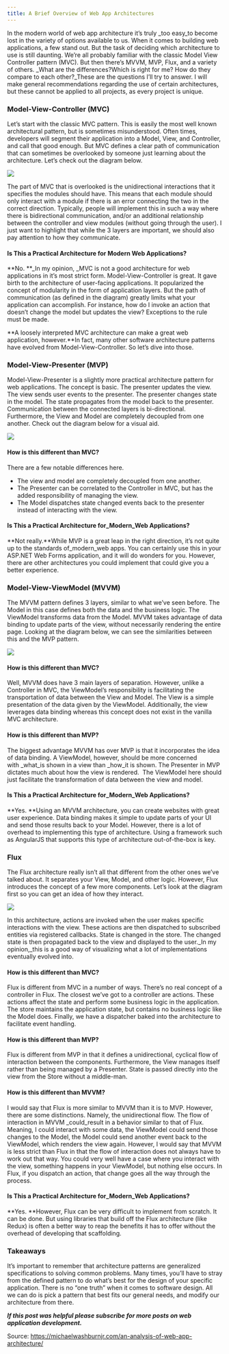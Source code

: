 ```yaml
---
title: A Brief Overview of Web App Architectures
---
```


In the modern world of web app architecture it’s truly _too easy_to become lost in the variety of options available to us. When it comes to building web applications, a few stand out. But the task of deciding which architecture to use is still daunting. We’re all probably familiar with the classic Model View Controller pattern \(MVC\). But then there’s MVVM, MVP, Flux, and a variety of others. _What are the differences?Which is right for me? How do they compare to each other?_These are the questions I’ll try to answer. I will make general recommendations regarding the use of certain architectures, but these cannot be applied to all projects, as every project is unique.

### Model-View-Controller \(MVC\)

Let’s start with the classic MVC pattern. This is easily the most well known architectural pattern, but is sometimes misunderstood. Often times, developers will segment their application into a Model, View, and Controller, and call that good enough. But MVC defines a clear path of communication that can sometimes be overlooked by someone just learning about the architecture. Let’s check out the diagram below.

![](https://mdwjr.com/wp-content/uploads/2017/08/mvc-2.jpg)

The part of MVC that is overlooked is the unidirectional interactions that it specifies the modules should have. This means that each module should only interact with a module if there is an error connecting the two in the correct direction. Typically, people will implement this in such a way where there is bidirectional communication, and/or an additional relationship between the controller and view modules \(without going through the user\). I just want to highlight that while the 3 layers are important, we should also pay attention to how they communicate.

#### Is This a Practical Architecture for Modern Web Applications?

**No. **_In my opinion, _MVC is not a good architecture for web applications in it’s most strict form. Model-View-Controller is great. It gave birth to the architecture of user-facing applications. It popularized the concept of modularity in the form of application layers. But the path of communication \(as defined in the diagram\) greatly limits what your application can accomplish. For instance, how do I invoke an action that doesn’t change the model but updates the view? Exceptions to the rule must be made.

**A loosely interpreted MVC architecture can make a great web application, however.**In fact, many other software architecture patterns have evolved from Model-View-Controller. So let’s dive into those.

### Model-View-Presenter \(MVP\)

Model-View-Presenter is a slightly more practical architecture pattern for web applications. The concept is basic. The presenter updates the view. The view sends user events to the presenter. The presenter changes state in the model. The state propagates from the model back to the presenter. Communication between the connected layers is bi-directional. Furthermore, the View and Model are completely decoupled from one another. Check out the diagram below for a visual aid.

![](https://mdwjr.com/wp-content/uploads/2017/08/mvp-1.jpg)

#### How is this different than MVC?

There are a few notable differences here.

* The view and model are completely decoupled from one another.
* The Presenter can be correlated to the Controller in MVC, but has the added responsibility of managing the view.
* The Model dispatches state changed events back to the presenter instead of interacting with the view.

#### Is This a Practical Architecture for_Modern_Web Applications?

**Not really.**While MVP is a great leap in the right direction, it’s not quite up to the standards of_modern_web apps. You can certainly use this in your ASP.NET Web Forms application, and it will do wonders for you. However, there are other architectures you could implement that could give you a better experience.

### Model-View-ViewModel \(MVVM\)

The MVVM pattern defines 3 layers, similar to what we’ve seen before. The Model in this case defines both the data and the business logic. The ViewModel transforms data from the Model. MVVM takes advantage of data binding to update parts of the view, without necessarily rendering the entire page. Looking at the diagram below, we can see the similarities between this and the MVP pattern.

![](https://mdwjr.com/wp-content/uploads/2017/08/mvvm.jpg)

#### How is this different than MVC?

Well, MVVM does have 3 main layers of separation. However, unlike a Controller in MVC, the ViewModel’s responsibility is facilitating the transportation of data between the View and Model. The View is a simple presentation of the data given by the ViewModel. Additionally, the view leverages data binding whereas this concept does not exist in the vanilla MVC architecture.

#### **How is this different than MVP?**

The biggest advantage MVVM has over MVP is that it incorporates the idea of data binding. A ViewModel, however, should be more concerned with _what_is shown in a view than _how_it is shown. The Presenter in MVP dictates much about how the view is rendered.  The ViewModel here should just facilitate the transformation of data between the view and model.

#### Is This a Practical Architecture for_Modern_Web Applications?

**Yes. **Using an MVVM architecture, you can create websites with great user experience. Data binding makes it simple to update parts of your UI and send those results back to your Model. However, there is a lot of overhead to implementing this type of architecture. Using a framework such as AngularJS that supports this type of architecture out-of-the-box is key.

### Flux

The Flux architecture really isn’t all that different from the other ones we’ve talked about. It separates your View, Model, and other logic. However, Flux introduces the concept of a few more components. Let’s look at the diagram first so you can get an idea of how they interact.

![](https://mdwjr.com/wp-content/uploads/2017/08/flux.jpg)

In this architecture, actions are invoked when the user makes specific interactions with the view. These actions are then dispatched to subscribed entities via registered callbacks. State is changed in the store. The changed state is then propagated back to the view and displayed to the user._In my opinion,_this is a good way of visualizing what a lot of implementations eventually evolved into.

#### How is this different than MVC?

Flux is different from MVC in a number of ways. There’s no real concept of a controller in Flux. The closest we’ve got to a controller are actions. These actions affect the state and perform some business logic in the application. The store maintains the application state, but contains no business logic like the Model does. Finally, we have a dispatcher baked into the architecture to facilitate event handling.

#### How is this different than MVP?

Flux is different from MVP in that it defines a unidirectional, cyclical flow of interaction between the components. Furthermore, the View manages itself rather than being managed by a Presenter. State is passed directly into the view from the Store without a middle-man.

#### How is this different than MVVM?

I would say that Flux is more similar to MVVM than it is to MVP. However, there are some distinctions. Namely, the unidirectional flow. The flow of interaction in MVVM _could_result in a behavior similar to that of Flux. Meaning, I could interact with some data, the ViewModel could send those changes to the Model, the Model could send another event back to the ViewModel, which renders the view again. However, I would say that MVVM is less strict than Flux in that the flow of interaction does not always have to work out that way. You could very well have a case where you interact with the view, something happens in your ViewModel, but nothing else occurs. In Flux, if you dispatch an action, that change goes all the way through the process.

#### Is This a Practical Architecture for_Modern_Web Applications?

**Yes. **However, Flux can be very difficult to implement from scratch. It can be done. But using libraries that build off the Flux architecture \(like Redux\) is often a better way to reap the benefits it has to offer without the overhead of developing that scaffolding.

### Takeaways

It’s important to remember that architecture patterns are generalized specifications to solving common problems. Many times, you’ll have to stray from the defined pattern to do what’s best for the design of your specific application. There is no “one truth” when it comes to software design. All we can do is pick a pattern that best fits our general needs, and modify our architecture from there.

_**If this post was helpful please subscribe for more posts on web application development.**_



Source: https://michaelwashburnjr.com/an-analysis-of-web-app-architecture/

